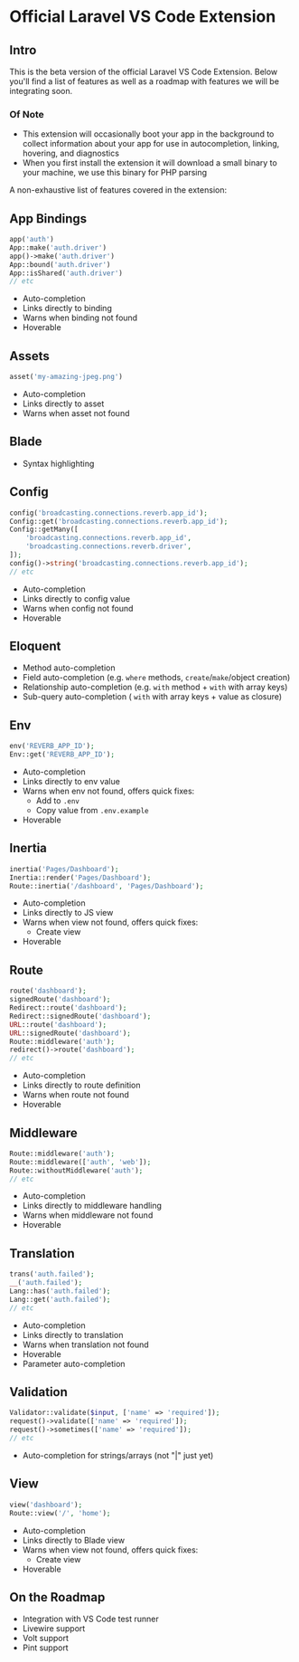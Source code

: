 # Official Laravel VS Code Extension

## Intro

This is the beta version of the official Laravel VS Code Extension. Below you'll find a list of features as well as a roadmap with features we will be integrating soon.

### Of Note

-   This extension will occasionally boot your app in the background to collect information about your app for use in autocompletion, linking, hovering, and diagnostics
-   When you first install the extension it will download a small binary to your machine, we use this binary for PHP parsing

A non-exhaustive list of features covered in the extension:

## App Bindings

```php
app('auth')
App::make('auth.driver')
app()->make('auth.driver')
App::bound('auth.driver')
App::isShared('auth.driver')
// etc
```

-   Auto-completion
-   Links directly to binding
-   Warns when binding not found
-   Hoverable

## Assets

```php
asset('my-amazing-jpeg.png')
```

-   Auto-completion
-   Links directly to asset
-   Warns when asset not found

<!--
## Auth

```php
Gate::has('viewNova');
Gate::allows('viewNova');
// etc
```

-   Auto-completion
-   Links directly to gate
-   Warns when gate not found
-->

## Blade

-   Syntax highlighting

## Config

```php
config('broadcasting.connections.reverb.app_id');
Config::get('broadcasting.connections.reverb.app_id');
Config::getMany([
    'broadcasting.connections.reverb.app_id',
    'broadcasting.connections.reverb.driver',
]);
config()->string('broadcasting.connections.reverb.app_id');
// etc
```

-   Auto-completion
-   Links directly to config value
-   Warns when config not found
-   Hoverable

## Eloquent

-   Method auto-completion
-   Field auto-completion (e.g. `where` methods, `create`/`make`/object creation)
-   Relationship auto-completion (e.g. `with` method + `with` with array keys)
-   Sub-query auto-completion ( `with` with array keys + value as closure)

## Env

```php
env('REVERB_APP_ID');
Env::get('REVERB_APP_ID');
```

-   Auto-completion
-   Links directly to env value
-   Warns when env not found, offers quick fixes:
    -   Add to `.env`
    -   Copy value from `.env.example`
-   Hoverable

## Inertia

```php
inertia('Pages/Dashboard');
Inertia::render('Pages/Dashboard');
Route::inertia('/dashboard', 'Pages/Dashboard');
```

-   Auto-completion
-   Links directly to JS view
-   Warns when view not found, offers quick fixes:
    -   Create view
-   Hoverable

## Route

```php
route('dashboard');
signedRoute('dashboard');
Redirect::route('dashboard');
Redirect::signedRoute('dashboard');
URL::route('dashboard');
URL::signedRoute('dashboard');
Route::middleware('auth');
redirect()->route('dashboard');
// etc
```

-   Auto-completion
-   Links directly to route definition
-   Warns when route not found
-   Hoverable

## Middleware

```php
Route::middleware('auth');
Route::middleware(['auth', 'web']);
Route::withoutMiddleware('auth');
// etc
```

-   Auto-completion
-   Links directly to middleware handling
-   Warns when middleware not found
-   Hoverable

## Translation

```php
trans('auth.failed');
__('auth.failed');
Lang::has('auth.failed');
Lang::get('auth.failed');
// etc
```

-   Auto-completion
-   Links directly to translation
-   Warns when translation not found
-   Hoverable
-   Parameter auto-completion

## Validation

```php
Validator::validate($input, ['name' => 'required']);
request()->validate(['name' => 'required']);
request()->sometimes(['name' => 'required']);
// etc
```

-   Auto-completion for strings/arrays (not "|" just yet)

## View

```php
view('dashboard');
Route::view('/', 'home');
```

-   Auto-completion
-   Links directly to Blade view
-   Warns when view not found, offers quick fixes:
    -   Create view
-   Hoverable

## On the Roadmap

-   Integration with VS Code test runner
-   Livewire support
-   Volt support
-   Pint support
